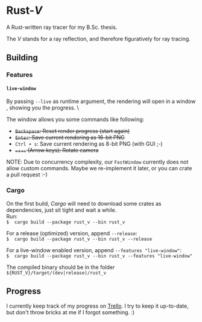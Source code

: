 # Rust\-_V_
A Rust-written ray tracer for my B.Sc. thesis.

The _V_ stands for a ray reflection, and therefore figuratively for ray tracing.

## Building
### Features
#### `live-window`
By passing `--live` as runtime argument, the rendering will open in a window , showing you the progress. \

The window allows you some commands like following:
- <strike>`Backspace`: Reset render progress (start again)</strike>
- <strike>`Enter`: Save current rendering as 16-bit PNG</strike>
- `Ctrl + s`: Save current rendering as 8-bit PNG (with GUI ;-)
- <strike>`←↑→↓` (Arrow keys): Rotate camera</strike>

NOTE: Due to concurrency complexity, our `FastWindow` currently does not allow custom commands.
Maybe we re-implement it later, or you can crate a pull request :-)

### Cargo
On the first build, _Cargo_ will need to download some crates as dependencies, just sit tight and wait a while. \
Run: \
`$  cargo build --package rust_v --bin rust_v`

For a release (optimized) version, append `--release`: \
`$  cargo build --package rust_v --bin rust_v --release`

For a live-window enabled version, append `--features "live-window"`: \
`$  cargo build --package rust_v --bin rust_v --features "live-window"`

The compiled binary should be in the folder `${RUST_V}/target/(dev|release)/rust_v`

## Progress
I currently keep track of my progress on [Trello](https://trello.com/b/hMhdBrAU/rust-v). I try to keep it up-to-date,
but don't throw bricks at me if I forgot something. :)
